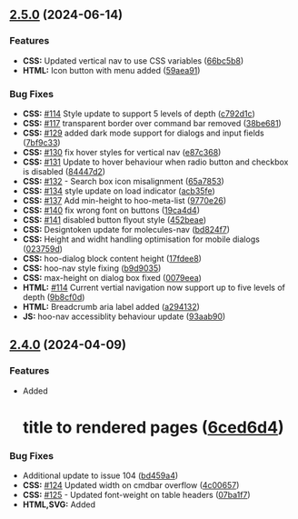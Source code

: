 ## [2.5.0](https://github.com/n8design/htwoo/compare/htwoo-core-v2.4.0...htwoo-core-v2.5.0) (2024-06-14)

### Features

* **CSS:** Updated vertical nav to use CSS variables ([66bc5b8](https://github.com/n8design/htwoo/commit/66bc5b8faa0ab39386f6a33784b56d199f9fdd3e))
* **HTML:** Icon button with menu added ([59aea91](https://github.com/n8design/htwoo/commit/59aea91fcc8e54097c0b56cbaf8be996c04ef630))

### Bug Fixes

* **CSS:** [#114](https://github.com/n8design/htwoo/issues/114) Style update to support 5 levels of depth ([c792d1c](https://github.com/n8design/htwoo/commit/c792d1c784a956273cc3a7b80f2ca7b7dca4a9b4))
* **CSS:** [#117](https://github.com/n8design/htwoo/issues/117) transparent border over command bar removed ([38be681](https://github.com/n8design/htwoo/commit/38be681f89d894bfd1dd4bc0bdbd045b5567c506))
* **CSS:** [#129](https://github.com/n8design/htwoo/issues/129) added dark mode support for dialogs and input fields ([7bf9c33](https://github.com/n8design/htwoo/commit/7bf9c33f01ad18db0c5d541a23eb67c9d404b5d6))
* **CSS:** [#130](https://github.com/n8design/htwoo/issues/130) fix hover styles for vertical nav ([e87c368](https://github.com/n8design/htwoo/commit/e87c368b06fbec744e105988ced867f66f74e540))
* **CSS:** [#131](https://github.com/n8design/htwoo/issues/131) Update to hover behaviour when radio button and checkbox is disabled ([84447d2](https://github.com/n8design/htwoo/commit/84447d2a63b56439f942363134602c3e2b74474f))
* **CSS:** [#132](https://github.com/n8design/htwoo/issues/132) - Search box icon misalignment ([65a7853](https://github.com/n8design/htwoo/commit/65a78535ad3a3c44ba7d7063e3863d9970e8714b))
* **CSS:** [#134](https://github.com/n8design/htwoo/issues/134) style update on load indicator ([acb35fe](https://github.com/n8design/htwoo/commit/acb35fe2c2d6e1fcd678fca26ec2871a31467923))
* **CSS:** [#137](https://github.com/n8design/htwoo/issues/137) Add min-height to hoo-meta-list ([9770e26](https://github.com/n8design/htwoo/commit/9770e26cb91bc92c55ec83f28581296bc9628162))
* **CSS:** [#140](https://github.com/n8design/htwoo/issues/140) fix wrong font on buttons ([19ca4d4](https://github.com/n8design/htwoo/commit/19ca4d498458b53b8637679eb748048165f5b38e))
* **CSS:** [#141](https://github.com/n8design/htwoo/issues/141) disabled button flyout style ([452beae](https://github.com/n8design/htwoo/commit/452beae483f29199e65c942d7a55cc0ccb84313d))
* **CSS:** Designtoken update for molecules-nav ([bd824f7](https://github.com/n8design/htwoo/commit/bd824f77c1d959b337b70378815ddf68efe18a8c))
* **CSS:** Height and widht handling optimisation for mobile dialogs ([023759d](https://github.com/n8design/htwoo/commit/023759d0458b03732fece8524c51bc959e64c79a))
* **CSS:** hoo-dialog block content height ([17fdee8](https://github.com/n8design/htwoo/commit/17fdee871f47ea5bb8a9735d1a3aa29da3d66688))
* **CSS:** hoo-nav style fixing ([b9d9035](https://github.com/n8design/htwoo/commit/b9d90358f46cb168141a7bd736089c492a0ff7d0))
* **CSS:** max-height on dialog box fixed ([0079eea](https://github.com/n8design/htwoo/commit/0079eea812e49ddc8d0bff8f63c5d8f4fa494d19))
* **HTML:** [#114](https://github.com/n8design/htwoo/issues/114) Current vertial navigation now support up to five levels of depth ([9b8cf0d](https://github.com/n8design/htwoo/commit/9b8cf0d979d69cd719242b3cade9379aa3213771))
* **HTML:** Breadcrumb aria label added ([a294132](https://github.com/n8design/htwoo/commit/a294132f7c29d353afcd92bb5d69f5fab7d90513))
* **JS:** hoo-nav accessiblity behaviour update ([93aab90](https://github.com/n8design/htwoo/commit/93aab908954d310d0101ce90a5621998eac7854d))

## [2.4.0](https://github.com/n8design/htwoo/compare/htwoo-core-v2.4.0...htwoo-core-v2.4.0) (2024-04-09)

### Features

* Added <h1> title to rendered pages ([6ced6d4](https://github.com/n8design/htwoo/commit/6ced6d47c3bf46c7d24bff5f6250050d2700fca6))


### Bug Fixes

* Additional update to issue 104 ([bd459a4](https://github.com/n8design/htwoo/commit/bd459a47b9f71781d9e8803715e725aaf14a971e))
* **CSS:** [#124](https://github.com/n8design/htwoo/issues/124) Updated width on cmdbar overflow ([4c00657](https://github.com/n8design/htwoo/commit/4c00657f31ef39530aeab175e5b968823d75f8a0))
* **CSS:** [#125](https://github.com/n8design/htwoo/issues/125) - Updated font-weight on table headers ([07ba1f7](https://github.com/n8design/htwoo/commit/07ba1f71d3e6db65411b82b7efc7894caddbfa3c))
* **HTML,SVG:** Added <title> field to label svg icons properly ([8becca5](https://github.com/n8design/htwoo/commit/8becca5aaf52a5ac64008e9aed740cd9e20ce47b))
* **html:** [#123](https://github.com/n8design/htwoo/issues/123) revert back from menu to regular div and added additional role ([ca034c6](https://github.com/n8design/htwoo/commit/ca034c64586f5da2e42daca30497c75b8bf3e5a7))
* **html:** Changed select drop down and group ([d00b664](https://github.com/n8design/htwoo/commit/d00b66445d5a51bd054a30a1ba354b173dd0e5dd))

## [2.3.1](https://github.com/n8design/htwoo/compare/77270488f2adfa886d927f889de84af0feb9920d...htwoo-core-v2.3.1) (2024-02-21)


### Features

* [CSS] Statusbar / Message Bar added ([10fdb67](https://github.com/n8design/htwoo/commit/10fdb67733cf74b948ecd113ec0b9f646c6265d6))
* [HTML] Dialog as bottom bar ([a37245f](https://github.com/n8design/htwoo/commit/a37245fe9b3ff45c7516b1a52884d55ab45bbab6))
* [HTML] Dialog as top bar ([5f96dcc](https://github.com/n8design/htwoo/commit/5f96dcc62a223163d16bd01a85311eb6a8c01c63))
* [HTML] iFrame web parts added ([586b0f6](https://github.com/n8design/htwoo/commit/586b0f66ac18a7297e8327e7909467461871ef06))
* [HTML] Statusbar / Message Bar added ([e3b875a](https://github.com/n8design/htwoo/commit/e3b875a4a043ba77d7a9092c2bbd59af2e61a132))
* Added avatar showcase ([191ca4d](https://github.com/n8design/htwoo/commit/191ca4d585b0cdecc9f6512109adc4f23d5767c3))
* **Assets:** Media player assets added ([0005e7a](https://github.com/n8design/htwoo/commit/0005e7a091dcead8f7618d808f1aeccd81e7f00c))
* CSS - make date and time picker icon same between Chrome and Edge ([0d1567d](https://github.com/n8design/htwoo/commit/0d1567d3a98955c05ae88863d244cc79509a125a))
* **CSS:** Mediaplayer CSS ([99f7504](https://github.com/n8design/htwoo/commit/99f7504c8f00c676efc23bc1e962adb3c7951ac5))
* **CSS:** Update for quick link styles ([6dfe80c](https://github.com/n8design/htwoo/commit/6dfe80c4393aeb4f393aafd65b98fdf35f746fb4))
* **DATA:** Media player default data added ([a463201](https://github.com/n8design/htwoo/commit/a46320145954be72594949a9de5903efba089568))
* Fluent UI / hTWOo UI icon tool finder and downloader added ([01a8834](https://github.com/n8design/htwoo/commit/01a88346691170e8b22a8679341fe1e5ec1d7103))
* **HTML:** Added Molecule for Vimeo Player ([d4f8d9a](https://github.com/n8design/htwoo/commit/d4f8d9a678d0b772ed59b396320143b42351f83c))
* **HTML:** Atoms text-area added ([2073dd1](https://github.com/n8design/htwoo/commit/2073dd163d64128073de0834293abecd9729340d))
* **hTML:** New Quick Link styles added: ([3b6380e](https://github.com/n8design/htwoo/commit/3b6380ef4218726fedb40948b2fef6f8e7819801))
* **HTML:** Organism for Viemo Video player added ([60ac856](https://github.com/n8design/htwoo/commit/60ac856e26b9b4ee9efb117608e3dc9adfab27da))
* **HTML:** Quick Links styles for tiles and grid layouts added ([a8cc295](https://github.com/n8design/htwoo/commit/a8cc295b6159bde4b692b7e07841b10d53296900))
* **HTML:** Video Player molecules added ([cbe34db](https://github.com/n8design/htwoo/commit/cbe34db63106ef48a242d2b9d5bd3d689ae2a7fc))
* **HTML:** Video Player organisms added ([9fc969c](https://github.com/n8design/htwoo/commit/9fc969ce1d893a522b92acae45069e0c1b76ad1a))
* hTWOo npm workspace configuration added ([90852ba](https://github.com/n8design/htwoo/commit/90852baf104ce023ba72eeaf24d513ae156b1ca1))
* Icon Finder annotation added ([d9102d1](https://github.com/n8design/htwoo/commit/d9102d1044423967d9e14ae92b4e3ef80ca03b4b))
* Icon Search added ([a9aa968](https://github.com/n8design/htwoo/commit/a9aa968a2fc4f7dd9f4b1b017a34b2f577822faa))
* Implementation of auto-generated changelog ([7727048](https://github.com/n8design/htwoo/commit/77270488f2adfa886d927f889de84af0feb9920d))
* Implementation on Quick Links, Quick Links Grid and PnP Search Grid ([93c9ef7](https://github.com/n8design/htwoo/commit/93c9ef7e60493a3a497ae2a42be139602174c5de))
* input color fix ([664e76e](https://github.com/n8design/htwoo/commit/664e76e9689c09a3776db676041e6bde75ec8650))
* Month, Week, Date / Time local added ([9ae6f3f](https://github.com/n8design/htwoo/commit/9ae6f3fca022a8cd627001a41b47b47c2d86e7d0))
* No-code accodrion added ([5c2347f](https://github.com/n8design/htwoo/commit/5c2347ff2fb2582c99b541eae9ec78230bc4440f))
* Password, phone, email and URL text fields added ([51edf7e](https://github.com/n8design/htwoo/commit/51edf7e328a8579d0bb5823f53e7af5c134b4167))
* Pattern Labs - added random number generator ([d6e88b4](https://github.com/n8design/htwoo/commit/d6e88b44d5b251396c106c9cf2fde02047ebdb64))
* Tooltips added ([0764f24](https://github.com/n8design/htwoo/commit/0764f24bc8662905b8db545ded70637ff8d471b0))
* Update core dialog component ([56fe83a](https://github.com/n8design/htwoo/commit/56fe83ad338781d424f33706ccb59be27797254e))


### Bug Fixes

* [CSS] change button behaviour from flex to inline-flex. ([79355db](https://github.com/n8design/htwoo/commit/79355db056b244afeeeb65d42532300af45825a8))
* [CSS] fixes grow input-text of searchbox in flex-boxes ([d89680e](https://github.com/n8design/htwoo/commit/d89680e8312444e984b7c2302435b7a9f56344e5))
* [CSS] fixing color asignments ([94dd8a6](https://github.com/n8design/htwoo/commit/94dd8a6f12cce6942b963e96ab2011b61efeac99))
* [CSS] overflow issues on select drop-down boxes ([407f1d6](https://github.com/n8design/htwoo/commit/407f1d648d6c28bb6e53d82b0cc43aa714ebd130))
* [CSS] Update minor style bugs ([dd1edfd](https://github.com/n8design/htwoo/commit/dd1edfdc4e4c1e76abd4762a53b7f5ff38742df9))
* [misc] update close button for dialog ([43c1504](https://github.com/n8design/htwoo/commit/43c1504a90751026ec17f525b0ae3bcf0df6c502))
* [WAI-ARIA] added hidden-visually global style ([2f845f2](https://github.com/n8design/htwoo/commit/2f845f2af9ebbe3a80d31be4f0bb30c709ece5f5))
* [wai-aria] removed role menu from <menu> ([2e36c1b](https://github.com/n8design/htwoo/commit/2e36c1beec1d95aebd5d4b7ca00f6dcf6b492aa5))
* added images for htwoo-patterns ([c4b774e](https://github.com/n8design/htwoo/commit/c4b774e051fa3af0659aee752113109429a5030b))
* Avatar, Presences and Persona Status ([a0dbbdd](https://github.com/n8design/htwoo/commit/a0dbbdd760c0a18586cbcc6f31e8f8a11d9bfaad))
* blank npm start behaviour when launched for development from htwoo/htwoo-core ([db09819](https://github.com/n8design/htwoo/commit/db09819b9921ea64360a3c831135900683ce42d2))
* card-grid and card-grid-html ([e721864](https://github.com/n8design/htwoo/commit/e72186444bb10e1e672c529ebfe959db877bec5e))
* color order of buttons and buttons-primary ([ace33d7](https://github.com/n8design/htwoo/commit/ace33d7cb6533ee88e2ceb433e8eef534d49fbbe))
* ContextMenu and CommandButton Data binding ([1844fce](https://github.com/n8design/htwoo/commit/1844fce3a1301fb97bc3bf6162d4303a10467e51))
* CSS - Update font size for checkbox and radio button label ([fa17d9f](https://github.com/n8design/htwoo/commit/fa17d9f2ed9a4a05f7f9af8a5000aae5c7deed11))
* CSS Height and Width tweak of input datea and time ([e36eaab](https://github.com/n8design/htwoo/commit/e36eaab0397a6fc04438ff178ea157a363d3acfa))
* **CSS:** [#92](https://github.com/n8design/htwoo/issues/92) Limit dialog to be not larger than the max viewport height and width of 100% ([f587a22](https://github.com/n8design/htwoo/commit/f587a227cd7a2c39011d1647b72afa195ac251f9))
* **CSS:** atoms-select-dropdown fixing sticky position overflow sizing ([805ed00](https://github.com/n8design/htwoo/commit/805ed006ca7d0fd68a1c722717cd3f351b79d5c8))
* **CSS:** Image resizing in quick links ([ae89688](https://github.com/n8design/htwoo/commit/ae896880c8527bbc2b925d59e394ecb17d4eb559))
* **CSS:** Image resizing in quick links ([2db432d](https://github.com/n8design/htwoo/commit/2db432dc7ab017a1a182b1ee93d2dae0def3fc91))
* **CSS:** Optimisation Quicklinks responsive behavior ([b58dd49](https://github.com/n8design/htwoo/commit/b58dd4951173c0890b4d515ea17aaf31ae8ed5b4))
* **CSS:** Overflow issue in select drop down ([8eba646](https://github.com/n8design/htwoo/commit/8eba646889a2b842db5986cdc604a7241b153803))
* Data restructure card footer and minor style tweaks ([2e23820](https://github.com/n8design/htwoo/commit/2e23820ff23bb547ad5fd0a54199590e5fb6e386))
* Data structure avatars - Added htwoo-avatar.JSon ([de53995](https://github.com/n8design/htwoo/commit/de53995aac7f5444edb8632b4308931a6b8c58fd))
* data-binding for Teams Splash cards under templates and pages ([69ba892](https://github.com/n8design/htwoo/commit/69ba892b315a838a206a5834285c5064db76101f))
* **data:** changed select options to be alphabetically sorted ([3112afe](https://github.com/n8design/htwoo/commit/3112afe14d9f6742e4f218cf4dc8ee584fbdcf36))
* dialog button icon update ([a9c2300](https://github.com/n8design/htwoo/commit/a9c2300cb2801c170f8caccef333b70681a58b5b))
* Doc - Update on invalid fields ([3463c8d](https://github.com/n8design/htwoo/commit/3463c8da85d927e5f1766fe60b49807eeea3fb03))
* **docs:** fixes partially the atoms-select data model ([91cbc3c](https://github.com/n8design/htwoo/commit/91cbc3cd3097ded3c4a0df527064bfa0a286adbb))
* document card grid ([b6da44f](https://github.com/n8design/htwoo/commit/b6da44f630e9dd895f968f65b42f5fd378df7a0b))
* Facepile update new structure ([872d0ee](https://github.com/n8design/htwoo/commit/872d0ee9b96d81be83c3bfc7af2809c89043986b))
* guicklinks grid media queries fixed ([95c62d0](https://github.com/n8design/htwoo/commit/95c62d00370388c960c7557857eedab4fc812b13))
* hoo-icon - removed 100% height/width ([eb2677d](https://github.com/n8design/htwoo/commit/eb2677de9a42a8bf8c8bf4c483b342bff4f8ed80))
* hoo-input-text - line-height adjusted ([18caea9](https://github.com/n8design/htwoo/commit/18caea92446830b2f32623b85c82a73778d0d698))
* **HTML:** atom-icon-button added to close message bar dialogs ([7f17717](https://github.com/n8design/htwoo/commit/7f17717bc95d8590903fbf6080710e74406ca3f4))
* **HTML:** Cleanup of atoms-select to remove unused code ([d39af19](https://github.com/n8design/htwoo/commit/d39af19f678e330f41204162f81c1af0f1fa8b6a))
* htwoo.min.CSS ([11b13a3](https://github.com/n8design/htwoo/commit/11b13a359470eb622516d28af744c7fe0a69873e))
* mispelling in script file ([124b247](https://github.com/n8design/htwoo/commit/124b24790611a9f73e22dcaf90d124a416975ffb))
* molecules-nav - update to use <menu> instead of <ul> ([09fe451](https://github.com/n8design/htwoo/commit/09fe451e428188955a4b125e4b0981b23a6dc928))
* mtag-label ([9f6112a](https://github.com/n8design/htwoo/commit/9f6112a46bebf550a360923f0c9a11fb89f2525a))
* Oveflow Button Flyout data-binding ([0183741](https://github.com/n8design/htwoo/commit/01837414092b9821521077da7f665cd94b3ae485))
* pnp-search-grid CanvasVerticalSection ([2e9d5e0](https://github.com/n8design/htwoo/commit/2e9d5e0f8c8f4a66385e76422a0f8b7db8cd968d))
* pre-start script added for plugin-design ([859cfb1](https://github.com/n8design/htwoo/commit/859cfb12c94f2f522e461c8c814988c84158902e))
* relative path issue in SPFx ([607fd38](https://github.com/n8design/htwoo/commit/607fd38cd4d6996df36610db46f3a62d309021ac))
* remove debug message ([2fc80d3](https://github.com/n8design/htwoo/commit/2fc80d35146f97054469211a9366a9e92486f596))
* remove legacy support for IE ([0943dc6](https://github.com/n8design/htwoo/commit/0943dc64cb077ae8c4d61acb8d515ea91122ebcf))
* remove mandatory href from quicklinks ([8fb7563](https://github.com/n8design/htwoo/commit/8fb7563cec73e3b1da6288e3f40e7a55a842fbe6))
* removes -webkit-details-marker ([ba9dabc](https://github.com/n8design/htwoo/commit/ba9dabc5b07bd44eabb163c0410a0cb29e8dcbf0))
* Search Icon background updated ([40112d1](https://github.com/n8design/htwoo/commit/40112d10a9329967e2aa3cd59b278339d14cf702))
* task update to add images to pl library ([ffcbd7b](https://github.com/n8design/htwoo/commit/ffcbd7bb53e7fec47f21b80de8bab5b7ffcd60df))
* Teams Splash Screen - new data structure ([1456407](https://github.com/n8design/htwoo/commit/1456407f756d435fe7de012fcb9a94453e190618))
* theme switcher ([9d770f5](https://github.com/n8design/htwoo/commit/9d770f5e80edd5ce82511ba079dda023c67e0f0c))
* theme switcher ([4abc2a1](https://github.com/n8design/htwoo/commit/4abc2a1b331ab008e113473c6e8a0bcf818b9dca))
* update component in htwoo-core ([2b215d9](https://github.com/n8design/htwoo/commit/2b215d9bd17f0fddc8412fe356c031e8d8ffac06))
* Update icon names ([66509a6](https://github.com/n8design/htwoo/commit/66509a6f6f83cc1d58641c40d2a66b2f6da1ae17))
* update molecule-card-image to <figure> ([db32a9a](https://github.com/n8design/htwoo/commit/db32a9a2797096e2496427790edb4f97e5f7bdca))


### Performance Improvements

* Updated to latest htwoo-core dependencies ([e5106cc](https://github.com/n8design/htwoo/commit/e5106cc3b19b515ebe0bd49fe3f21fd1b2a76ba1))

## [2.5.0](https://github.com/n8design/htwoo/compare/htwoo-core-v2.4.0...htwoo-core-v2.5.0) (2024-06-14)

### Features

* **CSS:** Updated vertical nav to use CSS variables ([66bc5b8](https://github.com/n8design/htwoo/commit/66bc5b8faa0ab39386f6a33784b56d199f9fdd3e))
* **HTML:** Icon button with menu added ([59aea91](https://github.com/n8design/htwoo/commit/59aea91fcc8e54097c0b56cbaf8be996c04ef630))

### Bug Fixes

* **CSS:** [#114](https://github.com/n8design/htwoo/issues/114) Style update to support 5 levels of depth ([c792d1c](https://github.com/n8design/htwoo/commit/c792d1c784a956273cc3a7b80f2ca7b7dca4a9b4))
* **CSS:** [#117](https://github.com/n8design/htwoo/issues/117) transparent border over command bar removed ([38be681](https://github.com/n8design/htwoo/commit/38be681f89d894bfd1dd4bc0bdbd045b5567c506))
* **CSS:** [#129](https://github.com/n8design/htwoo/issues/129) added dark mode support for dialogs and input fields ([7bf9c33](https://github.com/n8design/htwoo/commit/7bf9c33f01ad18db0c5d541a23eb67c9d404b5d6))
* **CSS:** [#130](https://github.com/n8design/htwoo/issues/130) fix hover styles for vertical nav ([e87c368](https://github.com/n8design/htwoo/commit/e87c368b06fbec744e105988ced867f66f74e540))
* **CSS:** [#131](https://github.com/n8design/htwoo/issues/131) Update to hover behaviour when radio button and checkbox is disabled ([84447d2](https://github.com/n8design/htwoo/commit/84447d2a63b56439f942363134602c3e2b74474f))
* **CSS:** [#132](https://github.com/n8design/htwoo/issues/132) - Search box icon misalignment ([65a7853](https://github.com/n8design/htwoo/commit/65a78535ad3a3c44ba7d7063e3863d9970e8714b))
* **CSS:** [#134](https://github.com/n8design/htwoo/issues/134) style update on load indicator ([acb35fe](https://github.com/n8design/htwoo/commit/acb35fe2c2d6e1fcd678fca26ec2871a31467923))
* **CSS:** [#137](https://github.com/n8design/htwoo/issues/137) Add min-height to hoo-meta-list ([9770e26](https://github.com/n8design/htwoo/commit/9770e26cb91bc92c55ec83f28581296bc9628162))
* **CSS:** [#140](https://github.com/n8design/htwoo/issues/140) fix wrong font on buttons ([19ca4d4](https://github.com/n8design/htwoo/commit/19ca4d498458b53b8637679eb748048165f5b38e))
* **CSS:** [#141](https://github.com/n8design/htwoo/issues/141) disabled button flyout style ([452beae](https://github.com/n8design/htwoo/commit/452beae483f29199e65c942d7a55cc0ccb84313d))
* **CSS:** Designtoken update for molecules-nav ([bd824f7](https://github.com/n8design/htwoo/commit/bd824f77c1d959b337b70378815ddf68efe18a8c))
* **CSS:** Height and widht handling optimisation for mobile dialogs ([023759d](https://github.com/n8design/htwoo/commit/023759d0458b03732fece8524c51bc959e64c79a))
* **CSS:** hoo-dialog block content height ([17fdee8](https://github.com/n8design/htwoo/commit/17fdee871f47ea5bb8a9735d1a3aa29da3d66688))
* **CSS:** hoo-nav style fixing ([b9d9035](https://github.com/n8design/htwoo/commit/b9d90358f46cb168141a7bd736089c492a0ff7d0))
* **CSS:** max-height on dialog box fixed ([0079eea](https://github.com/n8design/htwoo/commit/0079eea812e49ddc8d0bff8f63c5d8f4fa494d19))
* **HTML:** [#114](https://github.com/n8design/htwoo/issues/114) Current vertial navigation now support up to five levels of depth ([9b8cf0d](https://github.com/n8design/htwoo/commit/9b8cf0d979d69cd719242b3cade9379aa3213771))
* **HTML:** Breadcrumb aria label added ([a294132](https://github.com/n8design/htwoo/commit/a294132f7c29d353afcd92bb5d69f5fab7d90513))
* **JS:** hoo-nav accessiblity behaviour update ([93aab90](https://github.com/n8design/htwoo/commit/93aab908954d310d0101ce90a5621998eac7854d))
## [2.5.0](https://github.com/n8design/htwoo/compare/htwoo-core-v2.4.0...htwoo-core-v2.5.0) (2024-06-14)

### Features

* **CSS:** Updated vertical nav to use CSS variables ([66bc5b8](https://github.com/n8design/htwoo/commit/66bc5b8faa0ab39386f6a33784b56d199f9fdd3e))
* **HTML:** Icon button with menu added ([59aea91](https://github.com/n8design/htwoo/commit/59aea91fcc8e54097c0b56cbaf8be996c04ef630))

### Bug Fixes

* **CSS:** [#114](https://github.com/n8design/htwoo/issues/114) Style update to support 5 levels of depth ([c792d1c](https://github.com/n8design/htwoo/commit/c792d1c784a956273cc3a7b80f2ca7b7dca4a9b4))
* **CSS:** [#117](https://github.com/n8design/htwoo/issues/117) transparent border over command bar removed ([38be681](https://github.com/n8design/htwoo/commit/38be681f89d894bfd1dd4bc0bdbd045b5567c506))
* **CSS:** [#129](https://github.com/n8design/htwoo/issues/129) added dark mode support for dialogs and input fields ([7bf9c33](https://github.com/n8design/htwoo/commit/7bf9c33f01ad18db0c5d541a23eb67c9d404b5d6))
* **CSS:** [#130](https://github.com/n8design/htwoo/issues/130) fix hover styles for vertical nav ([e87c368](https://github.com/n8design/htwoo/commit/e87c368b06fbec744e105988ced867f66f74e540))
* **CSS:** [#131](https://github.com/n8design/htwoo/issues/131) Update to hover behaviour when radio button and checkbox is disabled ([84447d2](https://github.com/n8design/htwoo/commit/84447d2a63b56439f942363134602c3e2b74474f))
* **CSS:** [#132](https://github.com/n8design/htwoo/issues/132) - Search box icon misalignment ([65a7853](https://github.com/n8design/htwoo/commit/65a78535ad3a3c44ba7d7063e3863d9970e8714b))
* **CSS:** [#134](https://github.com/n8design/htwoo/issues/134) style update on load indicator ([acb35fe](https://github.com/n8design/htwoo/commit/acb35fe2c2d6e1fcd678fca26ec2871a31467923))
* **CSS:** [#137](https://github.com/n8design/htwoo/issues/137) Add min-height to hoo-meta-list ([9770e26](https://github.com/n8design/htwoo/commit/9770e26cb91bc92c55ec83f28581296bc9628162))
* **CSS:** [#140](https://github.com/n8design/htwoo/issues/140) fix wrong font on buttons ([19ca4d4](https://github.com/n8design/htwoo/commit/19ca4d498458b53b8637679eb748048165f5b38e))
* **CSS:** [#141](https://github.com/n8design/htwoo/issues/141) disabled button flyout style ([452beae](https://github.com/n8design/htwoo/commit/452beae483f29199e65c942d7a55cc0ccb84313d))
* **CSS:** Designtoken update for molecules-nav ([bd824f7](https://github.com/n8design/htwoo/commit/bd824f77c1d959b337b70378815ddf68efe18a8c))
* **CSS:** Height and widht handling optimisation for mobile dialogs ([023759d](https://github.com/n8design/htwoo/commit/023759d0458b03732fece8524c51bc959e64c79a))
* **CSS:** hoo-dialog block content height ([17fdee8](https://github.com/n8design/htwoo/commit/17fdee871f47ea5bb8a9735d1a3aa29da3d66688))
* **CSS:** hoo-nav style fixing ([b9d9035](https://github.com/n8design/htwoo/commit/b9d90358f46cb168141a7bd736089c492a0ff7d0))
* **CSS:** max-height on dialog box fixed ([0079eea](https://github.com/n8design/htwoo/commit/0079eea812e49ddc8d0bff8f63c5d8f4fa494d19))
* **HTML:** [#114](https://github.com/n8design/htwoo/issues/114) Current vertial navigation now support up to five levels of depth ([9b8cf0d](https://github.com/n8design/htwoo/commit/9b8cf0d979d69cd719242b3cade9379aa3213771))
* **HTML:** Breadcrumb aria label added ([a294132](https://github.com/n8design/htwoo/commit/a294132f7c29d353afcd92bb5d69f5fab7d90513))
* **JS:** hoo-nav accessiblity behaviour update ([93aab90](https://github.com/n8design/htwoo/commit/93aab908954d310d0101ce90a5621998eac7854d))
## [2.5.0](https://github.com/n8design/htwoo/compare/htwoo-core-v2.4.0...htwoo-core-v2.5.0) (2024-06-14)

### Features

* **CSS:** Updated vertical nav to use CSS variables ([66bc5b8](https://github.com/n8design/htwoo/commit/66bc5b8faa0ab39386f6a33784b56d199f9fdd3e))
* **HTML:** Icon button with menu added ([59aea91](https://github.com/n8design/htwoo/commit/59aea91fcc8e54097c0b56cbaf8be996c04ef630))

### Bug Fixes

* **CSS:** [#114](https://github.com/n8design/htwoo/issues/114) Style update to support 5 levels of depth ([c792d1c](https://github.com/n8design/htwoo/commit/c792d1c784a956273cc3a7b80f2ca7b7dca4a9b4))
* **CSS:** [#117](https://github.com/n8design/htwoo/issues/117) transparent border over command bar removed ([38be681](https://github.com/n8design/htwoo/commit/38be681f89d894bfd1dd4bc0bdbd045b5567c506))
* **CSS:** [#129](https://github.com/n8design/htwoo/issues/129) added dark mode support for dialogs and input fields ([7bf9c33](https://github.com/n8design/htwoo/commit/7bf9c33f01ad18db0c5d541a23eb67c9d404b5d6))
* **CSS:** [#130](https://github.com/n8design/htwoo/issues/130) fix hover styles for vertical nav ([e87c368](https://github.com/n8design/htwoo/commit/e87c368b06fbec744e105988ced867f66f74e540))
* **CSS:** [#131](https://github.com/n8design/htwoo/issues/131) Update to hover behaviour when radio button and checkbox is disabled ([84447d2](https://github.com/n8design/htwoo/commit/84447d2a63b56439f942363134602c3e2b74474f))
* **CSS:** [#132](https://github.com/n8design/htwoo/issues/132) - Search box icon misalignment ([65a7853](https://github.com/n8design/htwoo/commit/65a78535ad3a3c44ba7d7063e3863d9970e8714b))
* **CSS:** [#134](https://github.com/n8design/htwoo/issues/134) style update on load indicator ([acb35fe](https://github.com/n8design/htwoo/commit/acb35fe2c2d6e1fcd678fca26ec2871a31467923))
* **CSS:** [#137](https://github.com/n8design/htwoo/issues/137) Add min-height to hoo-meta-list ([9770e26](https://github.com/n8design/htwoo/commit/9770e26cb91bc92c55ec83f28581296bc9628162))
* **CSS:** [#140](https://github.com/n8design/htwoo/issues/140) fix wrong font on buttons ([19ca4d4](https://github.com/n8design/htwoo/commit/19ca4d498458b53b8637679eb748048165f5b38e))
* **CSS:** [#141](https://github.com/n8design/htwoo/issues/141) disabled button flyout style ([452beae](https://github.com/n8design/htwoo/commit/452beae483f29199e65c942d7a55cc0ccb84313d))
* **CSS:** Designtoken update for molecules-nav ([bd824f7](https://github.com/n8design/htwoo/commit/bd824f77c1d959b337b70378815ddf68efe18a8c))
* **CSS:** Height and widht handling optimisation for mobile dialogs ([023759d](https://github.com/n8design/htwoo/commit/023759d0458b03732fece8524c51bc959e64c79a))
* **CSS:** hoo-dialog block content height ([17fdee8](https://github.com/n8design/htwoo/commit/17fdee871f47ea5bb8a9735d1a3aa29da3d66688))
* **CSS:** hoo-nav style fixing ([b9d9035](https://github.com/n8design/htwoo/commit/b9d90358f46cb168141a7bd736089c492a0ff7d0))
* **CSS:** max-height on dialog box fixed ([0079eea](https://github.com/n8design/htwoo/commit/0079eea812e49ddc8d0bff8f63c5d8f4fa494d19))
* **HTML:** [#114](https://github.com/n8design/htwoo/issues/114) Current vertial navigation now support up to five levels of depth ([9b8cf0d](https://github.com/n8design/htwoo/commit/9b8cf0d979d69cd719242b3cade9379aa3213771))
* **HTML:** Breadcrumb aria label added ([a294132](https://github.com/n8design/htwoo/commit/a294132f7c29d353afcd92bb5d69f5fab7d90513))
* **JS:** hoo-nav accessiblity behaviour update ([93aab90](https://github.com/n8design/htwoo/commit/93aab908954d310d0101ce90a5621998eac7854d))
## [2.5.0](https://github.com/n8design/htwoo/compare/htwoo-core-v2.4.0...htwoo-core-v2.5.0) (2024-06-14)

### Features

* **CSS:** Updated vertical nav to use CSS variables ([66bc5b8](https://github.com/n8design/htwoo/commit/66bc5b8faa0ab39386f6a33784b56d199f9fdd3e))
* **HTML:** Icon button with menu added ([59aea91](https://github.com/n8design/htwoo/commit/59aea91fcc8e54097c0b56cbaf8be996c04ef630))

### Bug Fixes

* **CSS:** [#114](https://github.com/n8design/htwoo/issues/114) Style update to support 5 levels of depth ([c792d1c](https://github.com/n8design/htwoo/commit/c792d1c784a956273cc3a7b80f2ca7b7dca4a9b4))
* **CSS:** [#117](https://github.com/n8design/htwoo/issues/117) transparent border over command bar removed ([38be681](https://github.com/n8design/htwoo/commit/38be681f89d894bfd1dd4bc0bdbd045b5567c506))
* **CSS:** [#129](https://github.com/n8design/htwoo/issues/129) added dark mode support for dialogs and input fields ([7bf9c33](https://github.com/n8design/htwoo/commit/7bf9c33f01ad18db0c5d541a23eb67c9d404b5d6))
* **CSS:** [#130](https://github.com/n8design/htwoo/issues/130) fix hover styles for vertical nav ([e87c368](https://github.com/n8design/htwoo/commit/e87c368b06fbec744e105988ced867f66f74e540))
* **CSS:** [#131](https://github.com/n8design/htwoo/issues/131) Update to hover behaviour when radio button and checkbox is disabled ([84447d2](https://github.com/n8design/htwoo/commit/84447d2a63b56439f942363134602c3e2b74474f))
* **CSS:** [#132](https://github.com/n8design/htwoo/issues/132) - Search box icon misalignment ([65a7853](https://github.com/n8design/htwoo/commit/65a78535ad3a3c44ba7d7063e3863d9970e8714b))
* **CSS:** [#134](https://github.com/n8design/htwoo/issues/134) style update on load indicator ([acb35fe](https://github.com/n8design/htwoo/commit/acb35fe2c2d6e1fcd678fca26ec2871a31467923))
* **CSS:** [#137](https://github.com/n8design/htwoo/issues/137) Add min-height to hoo-meta-list ([9770e26](https://github.com/n8design/htwoo/commit/9770e26cb91bc92c55ec83f28581296bc9628162))
* **CSS:** [#140](https://github.com/n8design/htwoo/issues/140) fix wrong font on buttons ([19ca4d4](https://github.com/n8design/htwoo/commit/19ca4d498458b53b8637679eb748048165f5b38e))
* **CSS:** [#141](https://github.com/n8design/htwoo/issues/141) disabled button flyout style ([452beae](https://github.com/n8design/htwoo/commit/452beae483f29199e65c942d7a55cc0ccb84313d))
* **CSS:** Designtoken update for molecules-nav ([bd824f7](https://github.com/n8design/htwoo/commit/bd824f77c1d959b337b70378815ddf68efe18a8c))
* **CSS:** Height and widht handling optimisation for mobile dialogs ([023759d](https://github.com/n8design/htwoo/commit/023759d0458b03732fece8524c51bc959e64c79a))
* **CSS:** hoo-dialog block content height ([17fdee8](https://github.com/n8design/htwoo/commit/17fdee871f47ea5bb8a9735d1a3aa29da3d66688))
* **CSS:** hoo-nav style fixing ([b9d9035](https://github.com/n8design/htwoo/commit/b9d90358f46cb168141a7bd736089c492a0ff7d0))
* **CSS:** max-height on dialog box fixed ([0079eea](https://github.com/n8design/htwoo/commit/0079eea812e49ddc8d0bff8f63c5d8f4fa494d19))
* **HTML:** [#114](https://github.com/n8design/htwoo/issues/114) Current vertial navigation now support up to five levels of depth ([9b8cf0d](https://github.com/n8design/htwoo/commit/9b8cf0d979d69cd719242b3cade9379aa3213771))
* **HTML:** Breadcrumb aria label added ([a294132](https://github.com/n8design/htwoo/commit/a294132f7c29d353afcd92bb5d69f5fab7d90513))
* **JS:** hoo-nav accessiblity behaviour update ([93aab90](https://github.com/n8design/htwoo/commit/93aab908954d310d0101ce90a5621998eac7854d))
## [2.5.1](https://github.com/n8design/htwoo/compare/htwoo-core-v2.5.1...htwoo-core-v2.5.1) (2024-06-18)
## [2.5.1](https://github.com/n8design/htwoo/compare/htwoo-core-v2.5.1...htwoo-core-v2.5.1) (2024-06-18)
